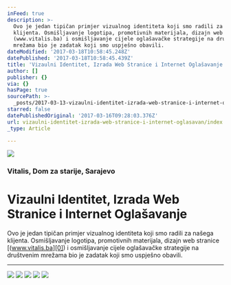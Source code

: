 ```yaml
---
inFeed: true
description: >-
  Ovo je jedan tipičan primjer vizualnog identiteta koji smo radili za našega
  klijenta. Osmišljavanje logotipa, promotivnih materijala, dizajn web stranice
  (www.vitalis.ba) i osmišljavanje cijele oglašavačke strategije na društvenim
  mrežama bio je zadatak koji smo uspješno obavili.
dateModified: '2017-03-18T10:58:45.248Z'
datePublished: '2017-03-18T10:58:45.439Z'
title: 'Vizaulni Identitet, Izrada Web Stranice i Internet Oglašavanje'
author: []
publisher: {}
via: {}
hasPage: true
sourcePath: >-
  _posts/2017-03-13-vizaulni-identitet-izrada-web-stranice-i-internet-oglasavan.md
starred: false
datePublishedOriginal: '2017-03-16T09:28:03.376Z'
url: vizaulni-identitet-izrada-web-stranice-i-internet-oglasavan/index.html
_type: Article

---
```

![](https://the-grid-user-content.s3-us-west-2.amazonaws.com/5ab33e82-905d-40e3-985a-4e153d193bf4.jpg)

### Vitalis, Dom za starije, Sarajevo

# Vizaulni Identitet, Izrada Web Stranice i Internet Oglašavanje

Ovo je jedan tipičan primjer vizualnog identiteta koji smo radili za našega klijenta. Osmišljavanje logotipa, promotivnih materijala, dizajn web stranice [(www.vitalis.ba][0]) i osmišljavanje cijele oglašavačke strategije na društvenim mrežama bio je zadatak koji smo uspješno obavili.

---

![](https://the-grid-user-content.s3-us-west-2.amazonaws.com/bf64f3d4-40f2-4bec-9b69-d4201376ee9e.jpg)
![](https://the-grid-user-content.s3-us-west-2.amazonaws.com/b67c9858-cbe0-4bc0-a19b-e5bc3e7edec6.jpg)
![](https://the-grid-user-content.s3-us-west-2.amazonaws.com/a1171742-2b85-489c-a93b-fddb09e57494.jpg)
![](https://the-grid-user-content.s3-us-west-2.amazonaws.com/d9b3932d-6896-4a2b-aa23-8275632d01fa.jpg)
![](https://the-grid-user-content.s3-us-west-2.amazonaws.com/2c5fbc8c-f315-4b29-8352-90a9a8550792.jpg)

[0]: http://www.vitalis.ba/